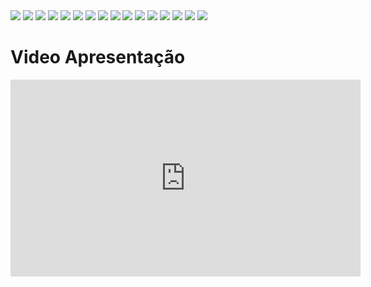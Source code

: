<img src="/images/slides-unidade-1/Prancheta-1.png"/>
<img src="/images/slides-unidade-1/Prancheta-2.png"/>
<img src="/images/slides-unidade-1/Prancheta-3.png"/>
<img src="/images/slides-unidade-1/Prancheta-4.png"/>
<img src="/images/slides-unidade-1/Prancheta-5.png"/>
<img src="/images/slides-unidade-1/Prancheta-6.png"/>
<img src="/images/slides-unidade-1/Prancheta-7.png"/>
<img src="/images/slides-unidade-1/Prancheta-8.png"/>
<img src="/images/slides-unidade-1/Prancheta-9.png"/>
<img src="/images/slides-unidade-1/Prancheta-10.png"/>
<img src="/images/slides-unidade-1/Prancheta-11.png"/>
<img src="/images/slides-unidade-1/Prancheta-12.png"/>
<img src="/images/slides-unidade-1/Prancheta-13.png"/>
<img src="/images/slides-unidade-1/Prancheta-14.png"/>
<img src="/images/slides-unidade-1/Prancheta-15.png"/>
<img src="/images/slides-unidade-1/Prancheta-16.png"/>

# Video Apresentação
<iframe width="560" height="315" src="https://www.youtube.com/embed/MLYpPha_6v4" title="YouTube video player" frameborder="0" allow="accelerometer; autoplay; clipboard-write; encrypted-media; gyroscope; picture-in-picture; web-share" allowfullscreen></iframe>
